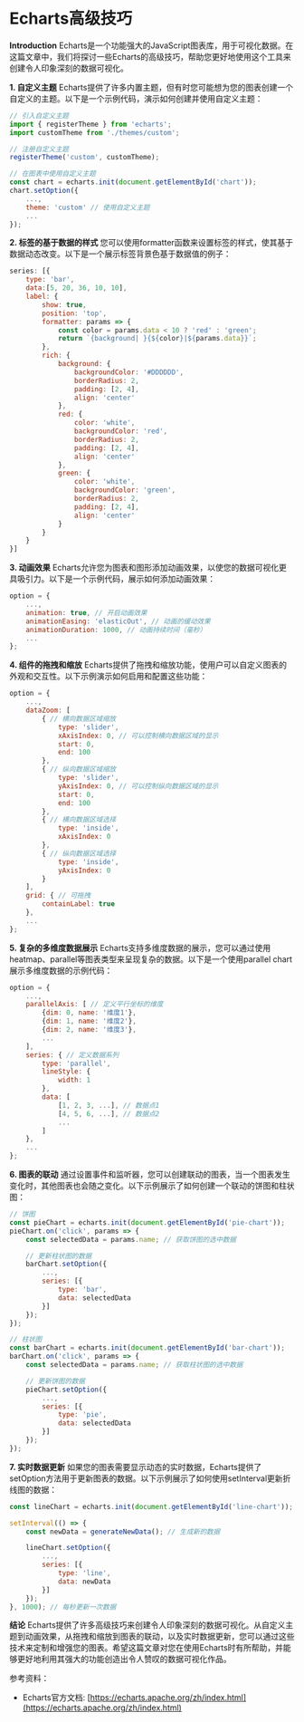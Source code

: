 # Echarts高级技巧

**Introduction**
Echarts是一个功能强大的JavaScript图表库，用于可视化数据。在这篇文章中，我们将探讨一些Echarts的高级技巧，帮助您更好地使用这个工具来创建令人印象深刻的数据可视化。

**1. 自定义主题**
Echarts提供了许多内置主题，但有时您可能想为您的图表创建一个自定义的主题。以下是一个示例代码，演示如何创建并使用自定义主题：

```javascript
// 引入自定义主题
import { registerTheme } from 'echarts';
import customTheme from './themes/custom';

// 注册自定义主题
registerTheme('custom', customTheme);

// 在图表中使用自定义主题
const chart = echarts.init(document.getElementById('chart'));
chart.setOption({
    ...,
    theme: 'custom' // 使用自定义主题
    ...
});
```

**2. 标签的基于数据的样式**
您可以使用formatter函数来设置标签的样式，使其基于数据动态改变。以下是一个展示标签背景色基于数据值的例子：

```javascript
series: [{
    type: 'bar',
    data:[5, 20, 36, 10, 10],
    label: {
        show: true,
        position: 'top',
        formatter: params => {
            const color = params.data < 10 ? 'red' : 'green';
            return `{background| }{${color}|${params.data}}`;
        },
        rich: {
            background: {
                backgroundColor: '#DDDDDD',
                borderRadius: 2,
                padding: [2, 4],
                align: 'center'
            },
            red: {
                color: 'white',
                backgroundColor: 'red',
                borderRadius: 2,
                padding: [2, 4],
                align: 'center'
            },
            green: {
                color: 'white',
                backgroundColor: 'green',
                borderRadius: 2,
                padding: [2, 4],
                align: 'center'
            }
        }
    }
}]
```

**3. 动画效果**
Echarts允许您为图表和图形添加动画效果，以使您的数据可视化更具吸引力。以下是一个示例代码，展示如何添加动画效果：

```javascript
option = {
    ...,
    animation: true, // 开启动画效果
    animationEasing: 'elasticOut', // 动画的缓动效果
    animationDuration: 1000, // 动画持续时间（毫秒）
    ...
};
```

**4. 组件的拖拽和缩放**
Echarts提供了拖拽和缩放功能，使用户可以自定义图表的外观和交互性。以下示例演示如何启用和配置这些功能：

```javascript
option = {
    ...,
    dataZoom: [
        { // 横向数据区域缩放
            type: 'slider',
            xAxisIndex: 0, // 可以控制横向数据区域的显示
            start: 0,
            end: 100
        },
        { // 纵向数据区域缩放
            type: 'slider',
            yAxisIndex: 0, // 可以控制纵向数据区域的显示
            start: 0,
            end: 100
        },
        { // 横向数据区域选择
            type: 'inside',
            xAxisIndex: 0
        },
        { // 纵向数据区域选择
            type: 'inside',
            yAxisIndex: 0
        }
    ],
    grid: { // 可拖拽
        containLabel: true
    },
    ...
};
```

**5. 复杂的多维度数据展示**
Echarts支持多维度数据的展示，您可以通过使用heatmap、parallel等图表类型来呈现复杂的数据。以下是一个使用parallel chart展示多维度数据的示例代码：

```javascript
option = {
    ...,
    parallelAxis: [ // 定义平行坐标的维度
        {dim: 0, name: '维度1'},
        {dim: 1, name: '维度2'},
        {dim: 2, name: '维度3'},
        ...
    ],
    series: { // 定义数据系列
        type: 'parallel',
        lineStyle: {
            width: 1
        },
        data: [
            [1, 2, 3, ...], // 数据点1
            [4, 5, 6, ...], // 数据点2
            ...
        ]       
    },
    ...
};
```

**6. 图表的联动**
通过设置事件和监听器，您可以创建联动的图表，当一个图表发生变化时，其他图表也会随之变化。以下示例展示了如何创建一个联动的饼图和柱状图：

```javascript
// 饼图
const pieChart = echarts.init(document.getElementById('pie-chart'));
pieChart.on('click', params => {
    const selectedData = params.name; // 获取饼图的选中数据

    // 更新柱状图的数据
    barChart.setOption({
        ...,
        series: [{
            type: 'bar',
            data: selectedData
        }]
    });
});

// 柱状图
const barChart = echarts.init(document.getElementById('bar-chart'));
barChart.on('click', params => {
    const selectedData = params.name; // 获取柱状图的选中数据

    // 更新饼图的数据
    pieChart.setOption({
        ...,
        series: [{
            type: 'pie',
            data: selectedData
        }]
    });
});
```

**7. 实时数据更新**
如果您的图表需要显示动态的实时数据，Echarts提供了setOption方法用于更新图表的数据。以下示例展示了如何使用setInterval更新折线图的数据：

```javascript
const lineChart = echarts.init(document.getElementById('line-chart'));

setInterval(() => {
    const newData = generateNewData(); // 生成新的数据

    lineChart.setOption({
        ...,
        series: [{
            type: 'line',
            data: newData
        }]
    });
}, 1000); // 每秒更新一次数据
```

**结论**
Echarts提供了许多高级技巧来创建令人印象深刻的数据可视化。从自定义主题到动画效果，从拖拽和缩放到图表的联动，以及实时数据更新，您可以通过这些技术来定制和增强您的图表。希望这篇文章对您在使用Echarts时有所帮助，并能够更好地利用其强大的功能创造出令人赞叹的数据可视化作品。

参考资料：
- Echarts官方文档: [https://echarts.apache.org/zh/index.html](https://echarts.apache.org/zh/index.html)